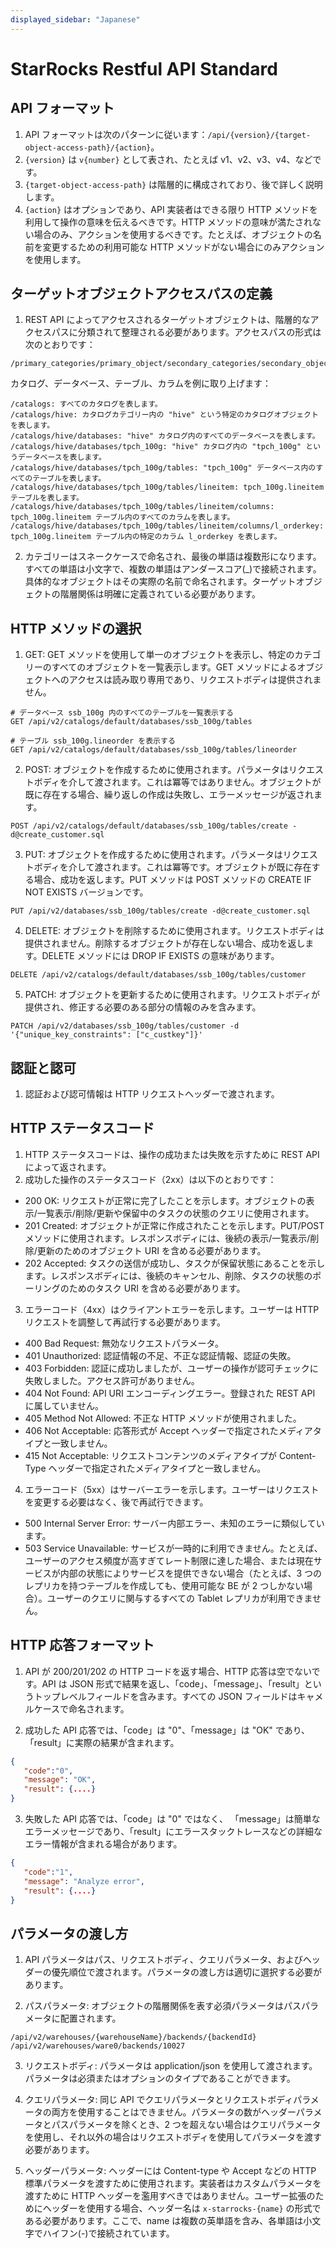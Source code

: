 ```yaml
---
displayed_sidebar: "Japanese"
---
```


# StarRocks Restful API Standard

## API フォーマット

1. API フォーマットは次のパターンに従います：`/api/{version}/{target-object-access-path}/{action}`。
2. `{version}` は `v{number}` として表され、たとえば v1、v2、v3、v4、などです。
3. `{target-object-access-path}` は階層的に構成されており、後で詳しく説明します。
4. `{action}` はオプションであり、API 実装者はできる限り HTTP メソッドを利用して操作の意味を伝えるべきです。HTTP メソッドの意味が満たされない場合のみ、アクションを使用するべきです。たとえば、オブジェクトの名前を変更するための利用可能な HTTP メソッドがない場合にのみアクションを使用します。

## ターゲットオブジェクトアクセスパスの定義

1. REST API によってアクセスされるターゲットオブジェクトは、階層的なアクセスパスに分類されて整理される必要があります。アクセスパスの形式は次のとおりです：
```
/primary_categories/primary_object/secondary_categories/secondary_object/.../categories/object
```

カタログ、データベース、テーブル、カラムを例に取り上げます：
```
/catalogs: すべてのカタログを表します。
/catalogs/hive: カタログカテゴリー内の "hive" という特定のカタログオブジェクトを表します。
/catalogs/hive/databases: "hive" カタログ内のすべてのデータベースを表します。
/catalogs/hive/databases/tpch_100g: "hive" カタログ内の "tpch_100g" というデータベースを表します。
/catalogs/hive/databases/tpch_100g/tables: "tpch_100g" データベース内のすべてのテーブルを表します。
/catalogs/hive/databases/tpch_100g/tables/lineitem: tpch_100g.lineitem テーブルを表します。
/catalogs/hive/databases/tpch_100g/tables/lineitem/columns: tpch_100g.lineitem テーブル内のすべてのカラムを表します。
/catalogs/hive/databases/tpch_100g/tables/lineitem/columns/l_orderkey: tpch_100g.lineitem テーブル内の特定のカラム l_orderkey を表します。
```

2. カテゴリーはスネークケースで命名され、最後の単語は複数形になります。すべての単語は小文字で、複数の単語はアンダースコア(_)で接続されます。具体的なオブジェクトはその実際の名前で命名されます。ターゲットオブジェクトの階層関係は明確に定義されている必要があります。

## HTTP メソッドの選択

1. GET: GET メソッドを使用して単一のオブジェクトを表示し、特定のカテゴリーのすべてのオブジェクトを一覧表示します。GET メソッドによるオブジェクトへのアクセスは読み取り専用であり、リクエストボディは提供されません。
```
# データベース ssb_100g 内のすべてのテーブルを一覧表示する
GET /api/v2/catalogs/default/databases/ssb_100g/tables

# テーブル ssb_100g.lineorder を表示する
GET /api/v2/catalogs/default/databases/ssb_100g/tables/lineorder
```

2. POST: オブジェクトを作成するために使用されます。パラメータはリクエストボディを介して渡されます。これは冪等ではありません。オブジェクトが既に存在する場合、繰り返しの作成は失敗し、エラーメッセージが返されます。
```
POST /api/v2/catalogs/default/databases/ssb_100g/tables/create -d@create_customer.sql
```

3. PUT: オブジェクトを作成するために使用されます。パラメータはリクエストボディを介して渡されます。これは冪等です。オブジェクトが既に存在する場合、成功を返します。PUT メソッドは POST メソッドの CREATE IF NOT EXISTS バージョンです。
```
PUT /api/v2/databases/ssb_100g/tables/create -d@create_customer.sql
```

4. DELETE: オブジェクトを削除するために使用されます。リクエストボディは提供されません。削除するオブジェクトが存在しない場合、成功を返します。DELETE メソッドには DROP IF EXISTS の意味があります。
```
DELETE /api/v2/catalogs/default/databases/ssb_100g/tables/customer
```

5. PATCH: オブジェクトを更新するために使用されます。リクエストボディが提供され、修正する必要のある部分の情報のみを含みます。
```
PATCH /api/v2/databases/ssb_100g/tables/customer -d '{"unique_key_constraints": ["c_custkey"]}'
```

## 認証と認可

1. 認証および認可情報は HTTP リクエストヘッダーで渡されます。

## HTTP ステータスコード

1. HTTP ステータスコードは、操作の成功または失敗を示すために REST API によって返されます。
2. 成功した操作のステータスコード（2xx）は以下のとおりです：

- 200 OK: リクエストが正常に完了したことを示します。オブジェクトの表示/一覧表示/削除/更新や保留中のタスクの状態のクエリに使用されます。
- 201 Created: オブジェクトが正常に作成されたことを示します。PUT/POST メソッドに使用されます。レスポンスボディには、後続の表示/一覧表示/削除/更新のためのオブジェクト URI を含める必要があります。
- 202 Accepted: タスクの送信が成功し、タスクが保留状態にあることを示します。レスポンスボディには、後続のキャンセル、削除、タスクの状態のポーリングのためのタスク URI を含める必要があります。

3. エラーコード（4xx）はクライアントエラーを示します。ユーザーは HTTP リクエストを調整して再試行する必要があります。
- 400 Bad Request: 無効なリクエストパラメータ。
- 401 Unauthorized: 認証情報の不足、不正な認証情報、認証の失敗。
- 403 Forbidden: 認証に成功しましたが、ユーザーの操作が認可チェックに失敗しました。アクセス許可がありません。
- 404 Not Found: API URI エンコーディングエラー。登録された REST API に属していません。
- 405 Method Not Allowed: 不正な HTTP メソッドが使用されました。
- 406 Not Acceptable: 応答形式が Accept ヘッダーで指定されたメディアタイプと一致しません。
- 415 Not Acceptable: リクエストコンテンツのメディアタイプが Content-Type ヘッダーで指定されたメディアタイプと一致しません。

4. エラーコード（5xx）はサーバーエラーを示します。ユーザーはリクエストを変更する必要はなく、後で再試行できます。
- 500 Internal Server Error: サーバー内部エラー、未知のエラーに類似しています。
- 503 Service Unavailable: サービスが一時的に利用できません。たとえば、ユーザーのアクセス頻度が高すぎてレート制限に達した場合、または現在サービスが内部の状態によりサービスを提供できない場合（たとえば、3 つのレプリカを持つテーブルを作成しても、使用可能な BE が 2 つしかない場合）。ユーザーのクエリに関与するすべての Tablet レプリカが利用できません。

## HTTP 応答フォーマット

1. API が 200/201/202 の HTTP コードを返す場合、HTTP 応答は空でないです。API は JSON 形式で結果を返し、「code」、「message」、「result」というトップレベルフィールドを含みます。すべての JSON フィールドはキャメルケースで命名されます。

2. 成功した API 応答では、「code」は "0"、「message」は "OK" であり、「result」に実際の結果が含まれます。
```json
{
   "code":"0",
   "message": "OK",
   "result": {....}
}
```

3. 失敗した API 応答では、「code」は "0" ではなく、 「message」は簡単なエラーメッセージであり、「result」にエラースタックトレースなどの詳細なエラー情報が含まれる場合があります。
```json
{
   "code":"1",
   "message": "Analyze error",
   "result": {....}
}
```

## パラメータの渡し方

1. API パラメータはパス、リクエストボディ、クエリパラメータ、およびヘッダーの優先順位で渡されます。パラメータの渡し方は適切に選択する必要があります。

2. パスパラメータ: オブジェクトの階層関係を表す必須パラメータはパスパラメータに配置されます。
```
/api/v2/warehouses/{warehouseName}/backends/{backendId}
/api/v2/warehouses/ware0/backends/10027
```

3. リクエストボディ: パラメータは application/json を使用して渡されます。パラメータは必須またはオプションのタイプであることができます。

4. クエリパラメータ: 同じ API でクエリパラメータとリクエストボディパラメータの両方を使用することはできません。パラメータの数がヘッダーパラメータとパスパラメータを除くとき、2 つを超えない場合はクエリパラメータを使用し、それ以外の場合はリクエストボディを使用してパラメータを渡す必要があります。

5. ヘッダーパラメータ: ヘッダーには Content-type や Accept などの HTTP 標準パラメータを渡すために使用されます。実装者はカスタムパラメータを渡すために HTTP ヘッダーを濫用すべきではありません。ユーザー拡張のためにヘッダーを使用する場合、ヘッダー名は `x-starrocks-{name}` の形式である必要があります。ここで、name は複数の英単語を含み、各単語は小文字でハイフン(-)で接続されています。